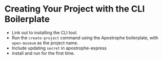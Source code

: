 # Creating Your Project with the CLI Boilerplate

- Link out to installing the CLI tool.
- Run the `create-project` command using the Apostrophe boilerplate, with `open-museum` as the project name.
- Include updating `secret` in apostrophe-express
- install and run for the first time.
